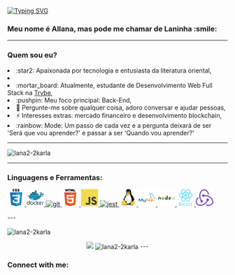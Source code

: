 [![Typing SVG](https://readme-typing-svg.herokuapp.com?font=indie+flower&size=25&duration=4500&color=2FC18C&multiline=true&width=600&height=41&lines=Olá%2C+Muito+prazer+%F0%9F%91%8B)](https://git.io/typing-svg)

<h3>Meu nome é Allana, mas pode me chamar de Laninha :smile:</h3>
  
---

### **Quem sou eu?**
  <div align="center">
  <div align="left" style="display: inline_block">
    <li> :star2: Apaixonada por tecnologia e entusiasta da literatura oriental,<li>
    <li> :mortar_board: Atualmente, estudante de Desenvolvimento Web Full Stack na <a href="https://betrybe.com">Trybe</a>,</li>
    <li> :pushpin: Meu foco principal: Back-End,</li>
    <li> 💬 Pergunte-me sobre qualquer coisa, adoro conversar e ajudar pessoas,</li>
    <li> ⚡ Interesses extras: mercado financeiro e desenvolvimento blockchain,</li>
    <li> :rainbow: Mode: Um passo de cada vez e a pergunta deixará de ser 'Será que vou aprender?' e passar a ser 'Quando vou aprender?'
  </div>
</div>

---
<p align="left"> <img src="https://komarev.com/ghpvc/?username=lana2-2karla&label=Profile%20views&color=0e75b6&style=flat" alt="lana2-2karla" /> </p>

---
<h3 align="left">Linguagens e Ferramentas:</h3>
<p align="left"> <a href="https://www.w3schools.com/css/" target="_blank" rel="noreferrer"> <img src="https://raw.githubusercontent.com/devicons/devicon/master/icons/css3/css3-original-wordmark.svg" alt="css3" width="40" height="40"/> </a> <a href="https://www.docker.com/" target="_blank" rel="noreferrer"> <img src="https://raw.githubusercontent.com/devicons/devicon/master/icons/docker/docker-original-wordmark.svg" alt="docker" width="40" height="40"/> </a> <a href="https://git-scm.com/" target="_blank" rel="noreferrer"> <img src="https://www.vectorlogo.zone/logos/git-scm/git-scm-icon.svg" alt="git" width="40" height="40"/> </a> <a href="https://www.w3.org/html/" target="_blank" rel="noreferrer"> <img src="https://raw.githubusercontent.com/devicons/devicon/master/icons/html5/html5-original-wordmark.svg" alt="html5" width="40" height="40"/> </a> <a href="https://developer.mozilla.org/en-US/docs/Web/JavaScript" target="_blank" rel="noreferrer"> <img src="https://raw.githubusercontent.com/devicons/devicon/master/icons/javascript/javascript-original.svg" alt="javascript" width="40" height="40"/> </a> <a href="https://jestjs.io" target="_blank" rel="noreferrer"> <img src="https://www.vectorlogo.zone/logos/jestjsio/jestjsio-icon.svg" alt="jest" width="40" height="40"/> </a> <a href="https://www.linux.org/" target="_blank" rel="noreferrer"> <img src="https://raw.githubusercontent.com/devicons/devicon/master/icons/linux/linux-original.svg" alt="linux" width="40" height="40"/> </a> <a href="https://www.mysql.com/" target="_blank" rel="noreferrer"> <img src="https://raw.githubusercontent.com/devicons/devicon/master/icons/mysql/mysql-original-wordmark.svg" alt="mysql" width="40" height="40"/> </a> <a href="https://nodejs.org" target="_blank" rel="noreferrer"> <img src="https://raw.githubusercontent.com/devicons/devicon/master/icons/nodejs/nodejs-original-wordmark.svg" alt="nodejs" width="40" height="40"/> </a> <a href="https://reactjs.org/" target="_blank" rel="noreferrer"> <img src="https://raw.githubusercontent.com/devicons/devicon/master/icons/react/react-original-wordmark.svg" alt="react" width="40" height="40"/> </a> <a href="https://redux.js.org" target="_blank" rel="noreferrer"> <img src="https://raw.githubusercontent.com/devicons/devicon/master/icons/redux/redux-original.svg" alt="redux" width="40" height="40"/> </a> </p>
---
<p><img align="center" src="https://github-readme-stats.vercel.app/api/top-langs?username=lana2-2karla&show_icons=true&locale=en&layout=compact&true&theme=dracula&icon_color=2FC18C&title_color=2FC18C&bg_color=1A1D21" alt="lana2-2karla" /></p>

<div align="center">
  <img src="https://github-readme-stats.vercel.app/api?username=lana2-2karla&show_icons=true&theme=dracula&include_all_commits=true&count_private=true&icon_color=2FC18C&title_color=2FC18C&bg_color=1A1D21"/>

<img align="center" src="https://github-readme-streak-stats.herokuapp.com/?user=lana2-2karla&theme=gotham&border=61dafb&hide_border=false&background=1A1D21" alt="lana2-2karla" />
---
<h3 align="left">Connect with me:</h3>
<p align="left">
</p>
